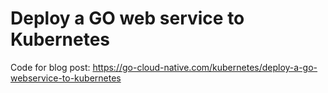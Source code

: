 # Deploy a GO web service to Kubernetes

Code for blog post: https://go-cloud-native.com/kubernetes/deploy-a-go-webservice-to-kubernetes








